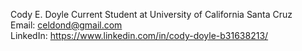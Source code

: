 Cody E. Doyle
Current Student at University of California Santa Cruz  
Email: celdond@gmail.com  
LinkedIn: https://www.linkedin.com/in/cody-doyle-b31638213/
<!---
celdond/celdond is a ✨ special ✨ repository because its `README.md` (this file) appears on your GitHub profile.
You can click the Preview link to take a look at your changes.
--->

